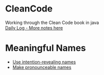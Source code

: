 # CleanCode
Working through the Clean Code book in java
<br><a href="https://github.com/beef-erikson/CleanCode/blob/master/Log.md">Daily Log - More notes here</a>
# Meaningful Names
- <a href="https://github.com/beef-erikson/CleanCode/blob/master/src/IntentionRevealingNames.java">Use intention-revealing names</a>
- <a href="https://github.com/beef-erikson/CleanCode/blob/master/src/PronounceableNames.java">Make pronounceable names
